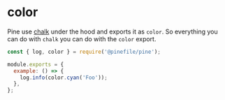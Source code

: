 # color

Pine use [chalk](https://www.npmjs.com/package/chalk) under the hood and exports it as `color`. So everything you can do with `chalk` you can do with the `color` export.

```js
const { log, color } = require('@pinefile/pine');

module.exports = {
  example: () => {
    log.info(color.cyan('Foo'));
  },
};
```
